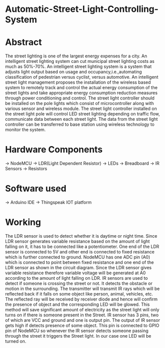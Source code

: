 # Automatic-Street-Light-Controlling-System
# Abstract
The street lighting is one of the largest energy expenses for a city. An intelligent street lighting system can cut municipal street lighting costs as much as 50%-70%. An intelligent street lighting system is a system that adjusts light output based on usage and occupancy,i.e.,automating classification of pedestrian versus cyclist, versus automotive. An intelligent street light management proposes the installation of the wireless based system to remotely track and control the actual energy consumption of the street lights and take appropriate energy consumption reduction measures through power conditioning and control. The street light controller should be installed on the pole lights which consist of microcontroller along with various sensor and wireless module. The street light controller installed on the street light pole will control LED street lighting depending on traffic flow, communicate data between each street light. The data from the street light controller can be transferred to base station using wireless technology to monitor the system.
# Hardware Components
-> NodeMCU
-> LDR(Light Dependent Resistor)
-> LEDs
-> Breadboard
-> IR Sensors
-> Resistors

# Software used
-> Arduino IDE
-> Thingspeak IOT platform

# Working
The LDR sensor is used to detect whether it is daytime or night time. Since LDR sensor generates variable resistance based on the amount of light falling on it, it has to be connected like a potentiometer. One end of the LDR sensor is connected to 5V and other end is connected to fixed resistance which is further connected to ground. NodeMCU has one ADC pin (A0) which is connected to point between fixed resistance and one end of the LDR sensor as shown in the circuit diagram. Since the LDR sensor gives variable resistance therefore variable voltage will be generated at A0 according to the amount of light falling on LDR.
IR sensors are used to detect if someone is crossing the street or not. It detects the obstacle or motion in the surrounding. The transmitter will transmit IR rays which will be reflected back if it falls on some object like person, animal, vehicles, etc. The reflected ray will be received by receiver diode and hence will confirm the presence of object and the corresponding LED will be glowed. This method will save significant amount of electricity as the street light will only turns on if there is someone present in the Street. IR sensor has 3 pins, two of which are VCC and ground and one is output pin. The output of IR sensor gets high if detects presence of some object. This pin is connected to GPIO pin of NodeMCU so whenever the IR sensor detects someone passing through the street it triggers the Street light. In our case one LED will be turned on.
